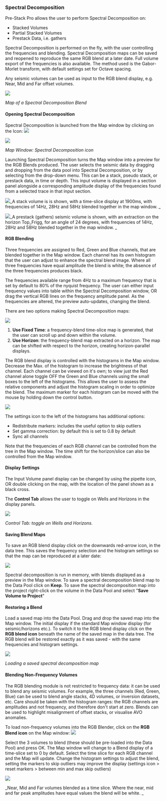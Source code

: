 ### Spectral Decomposition

Pre-Stack Pro allows the user to perform Spectral Decomposition on:

* Stacked Volumes
* Partial Stacked Volumes
* Prestack Data, i.e. gathers

Spectral Decomposition is performed on the fly, with the user controlling the frequencies and blending. Spectral Decomposition maps can be saved and reopened to reproduce the same RGB blend at a later date. Full volume export of the frequencies is also available. The method used is the Gabor-Morlet transform, with default settings set for Octave spacing.

Any seismic volumes can be used as input to the RGB blend display, e.g. Near, Mid and Far offset volumes.

![](/assets/sp_start.png)

_Map of a Spectral Decomposition Blend_

#### Opening Spectral Decomposition

Spectral Decomposition is launched from the Map window by clicking on the Icon: ![](/assets/sp_icon2.png)

![](/assets/sp_01_launch.png)

_Map Window: Spectral Decomposition icon_

Launching Spectral Decomposition turns the Map window into a preview for the RGB Blends produced. The user selects the seismic data by dragging and dropping from the data pool into Spectral Decomposition, or by selecting from the drop-down menu. This can be a stack, pseudo stack, or prestack data, in time or depth. This input volume is displayed in a section panel alongside a corresponding amplitude display of the frequencies found from a selected trace in that input section.

![](/assets/sp_02_specd-gui.png)_A stack volume is is shown, with a time-slice display at 1900ms, with frequencies of 14Hz, 28Hz and 58Hz blended together in the map window. _

![](/assets/sp_02b_specd-gui_prestack.png)_A prestack \(gathers\) seismic volume is shown, with an extraction on the horizon Top\_Frigg, for an angle of 24 degrees, with frequencies of 14Hz, 28Hz and 58Hz blended together in the map window. _

#### RGB Blending

Three frequencies are assigned to Red, Green and Blue channels, that are blended together in the Map window. Each channel has its own histogram that the user can adjust to enhance the spectral blend image. Where all three frequencies have equal amplitude the blend is white; the absence of the three frequencies produces black.

The frequencies available range from 4Hz to a maximum frequency that is set by default to 80% of the nyquist frequency. The user can either input frequency values into table within the Spectral Decomposition window, OR drag the vertical RGB lines on the frequency amplitude panel. As the frequencies are altered, the preview auto-updates, changing the blend.

There are two options making Spectral Decomposition maps:

![](/assets/sp_04_type.png)

1. **Use Fixed Time**: a frequency-blend time-slice map is generated, that the user can scroll up and down within the volume.
2. **Use Horizon**: the frequency-blend map extracted on a horizon. The map can be shifted with respect to the horizon, creating horizon-parallel displays.

The RGB blend display is controlled with the histograms in the Map window. Decrease the Max. of the histogram to increase the brightness of that channel. Each channel can be viewed on it's own; to view just the Red channel alone toggle OFF the Green and Blue channels using the small boxes to the left of the histograms. This allows the user to assess the relative components and adjust the histogram scaling in order to optimize the blend. The maximum marker for each histogram can be moved with the mouse by holding down the control button.

![](/assets/sp_06_rgb-blend.png)

The settings icon to the left of the histograms has additional options:

* Redistribute markers: includes the useful option to skip outliers
* Set gamma correction: by default this is set to 0.8 by default
* Sync all channels

Note that the frequencies of each RGB channel can be controlled from the tree in the Map window. The time shift for the horizon/slice can also be controlled from the Map window.

#### Display Settings

The Input Volume panel display can be changed by using the pipette icon, OR double clicking on the map, with the location of the panel shown as a black cross.

The **Control Tab** allows the user to toggle on Wells and Horizons in the display panels.

![](/assets/sp_05_control-tab.png)

_Control Tab: toggle on Wells and Horizons._

#### Saving Blend Maps

To save an RGB blend display click on the downwards red-arrow icon, in the data tree. This saves the frequency selection and the histogram settings so that the map can be reproduced at a later date:

![](/assets/sp_decompvol_savingrgb_06.png)

Spectral decomposition is run in memory, with blends displayed as a preview in the Map window. To save a spectral decomposition blend map to the Data Pool click on **Keep**. To save the spectral decomposition map into the project right-click on the volume in the Data Pool and select "**Save Volume to Project**"

#### Restoring a Blend

Load a saved map into the Data Pool. Drag and drop the saved map into the Map window. The initial display if the standard Map window display \(for seismic/horizons etc.\). To switch it to the RGB blend display click on the **RGB blend icon** beneath the name of the saved map in the data tree. The RGB blend will be restored exactly as it was saved - with the same frequencies and histogram settings.

![](/assets/sp_07_restoringablend.png)

_Loading a saved spectral decomposition map_

#### Blending Non-Frequency Volumes

The RGB blending module is not restricted to frequency data: it can be used to blend any seismic volumes. For example, the three channels \(Red, Green, Blue\) can be used to blend angle stacks, 4D volumes, or inversion datasets, etc. Care should be taken with the histogram ranges: the RGB channels are amplitudes and not frequency, and therefore don't start at zero. Blends can be used to highlight misalignment of offset stacks, or visualise AVO anomalies.

To  load non-frequency volumes into the RGB Blender, click on the **RGB Blend icon** on the Map window: ![](/assets/sp_icon_RGB.png)

Select the 3 volumes to blend \(these should be pre-loaded into the Data Pool\) and press OK. The Map window will change to a Blend display of a time-slice set to 0 by default. Select the time slice for each RGB channel and the Map will update. Change the histogram settings to adjust the blend, setting the markers to skip outliers may improve the display \(settings icon &gt; reset markers &gt; between min and max skip outliers\)

![](/assets/sp_10_avovols.png)

_Near, Mid and Far volumes blended as a time slice. Where the near, mid and far peak amplitudes have equal values the blend will be white. _

